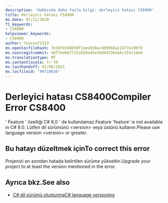 ```yaml
---
description: 'Hakkında daha fazla bilgi: derleyici hatası CS8400'
title: Derleyici hatası CS8400
ms.date: 07/11/2020
f1_keywords:
- CS8400
helpviewer_keywords:
- CS8400
author: Youssef1313
ms.openlocfilehash: 7e3d7b598b50f1eee638ac409568a21d77e196fd
ms.sourcegitcommit: ddf7edb67715a5b9a45e3dd44536dabc153c1de0
ms.translationtype: MT
ms.contentlocale: tr-TR
ms.lasthandoff: 02/06/2021
ms.locfileid: "99719636"
---
```

# <a name="compiler-error-cs8400"></a><span data-ttu-id="ed884-103">Derleyici hatası CS8400</span><span class="sxs-lookup"><span data-stu-id="ed884-103">Compiler Error CS8400</span></span>

<span data-ttu-id="ed884-104">' Feature ' özelliği C# 8,0 ' de kullanılamaz.</span><span class="sxs-lookup"><span data-stu-id="ed884-104">Feature 'feature' is not available in C# 8.0.</span></span> <span data-ttu-id="ed884-105">Lütfen dil sürümünü \<version> veya üstünü kullanın.</span><span class="sxs-lookup"><span data-stu-id="ed884-105">Please use language version \<version> or greater.</span></span>

## <a name="to-correct-this-error"></a><span data-ttu-id="ed884-106">Bu hatayı düzeltmek için</span><span class="sxs-lookup"><span data-stu-id="ed884-106">To correct this error</span></span>

<span data-ttu-id="ed884-107">Projenizi en azından hatada belirtilen sürüme yükseltin.</span><span class="sxs-lookup"><span data-stu-id="ed884-107">Upgrade your project to at least the version mentioned in the error.</span></span>

## <a name="see-also"></a><span data-ttu-id="ed884-108">Ayrıca bkz.</span><span class="sxs-lookup"><span data-stu-id="ed884-108">See also</span></span>

- [<span data-ttu-id="ed884-109">C# dil sürümü oluşturma</span><span class="sxs-lookup"><span data-stu-id="ed884-109">C# language versioning</span></span>](../configure-language-version.md)
